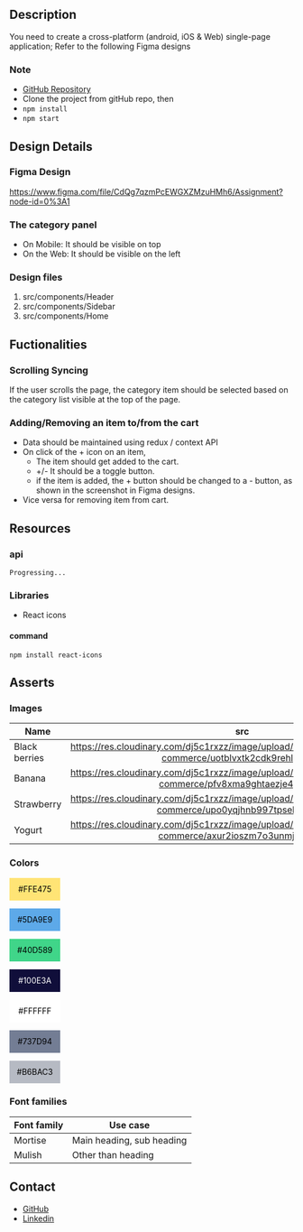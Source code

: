 ## Description

You need to create a cross-platform (android, iOS & Web) single-page application; Refer to the following Figma designs

### Note
- <a href="https://github.com/jeyaseelan1998/Real-World-Project-4-CCBP">GitHub Repository</a>
- Clone the project from gitHub repo, then
- <code>npm install</code>
- <code>npm start</code>

## Design Details

### Figma Design

https://www.figma.com/file/CdQg7qzmPcEWGXZMzuHMh6/Assignment?node-id=0%3A1

### The category panel

 - On Mobile: It should be visible on top
 - On the Web: It should be visible on the left

### Design files

1. src/components/Header
2. src/components/Sidebar
3. src/components/Home

## Fuctionalities

### Scrolling Syncing

If the user scrolls the page, the category item should be selected based on the category list visible at the top of the page.

### Adding/Removing an item to/from the cart

- Data should be maintained using redux / context API 
- On click of the + icon on an item,
  - The item should get added to the cart. 
  - +/- It should be a toggle button.
  - if the item is added, the + button should be changed to a - button, as shown in the screenshot in Figma designs.
- Vice versa for removing item from cart.
## Resources

### api

    Progressing...

### Libraries

- React icons

#### command
<code>npm install react-icons</code>

## Asserts

### Images

| Name          |                                                    src                                                     | alt           |
| ------------- | :--------------------------------------------------------------------------------------------------------: | ------------- |
| Black berries | https://res.cloudinary.com/dj5c1rxzz/image/upload/v1707148423/com.food.e-commerce/uotblvxtk2cdk9rehlgu.png | black-berries |
| Banana        | https://res.cloudinary.com/dj5c1rxzz/image/upload/v1707148423/com.food.e-commerce/pfv8xma9ghtaezje4gld.png | babana        |
| Strawberry    | https://res.cloudinary.com/dj5c1rxzz/image/upload/v1707148423/com.food.e-commerce/upo0yqjhnb997tpsehqg.png | strawberry    |
| Yogurt        | https://res.cloudinary.com/dj5c1rxzz/image/upload/v1707148423/com.food.e-commerce/axur2ioszm7o3unmjqcl.png | yogurt        |

### Colors

<p style="background-color: #FFE475; color: #000; width: 90px; line-height: 40px; text-align: center;">#FFE475</p>
<p style="background-color: #5DA9E9; color: #000; width: 90px; line-height: 40px; text-align: center;">#5DA9E9</p>
<p style="background-color: #40D589; color: #000; width: 90px; line-height: 40px; text-align: center;">#40D589</p>
<p style="background-color: #100E3A; color: #FFFF; width: 90px; line-height: 40px; text-align: center;">#100E3A</p>
<p style="background-color: #FFFFFF; color: #000; width: 90px; line-height: 40px; text-align: center;">#FFFFFF</p>
<p style="background-color: #737D94; color: #000; width: 90px; line-height: 40px; text-align: center;">#737D94</p>
<p style="background-color: #B6BAC3; color: #000; width: 90px; line-height: 40px; text-align: center;">#B6BAC3</p>

### Font families

| Font family | Use case                  |
| ----------- | ------------------------- |
| Mortise     | Main heading, sub heading |
| Mulish      | Other than heading        |

## Contact

- <a href="https://github.com/jeyaseelan1998">GitHub</a>
- <a href="https://www.linkedin.com/in/jeyaseelanr/">Linkedin</a>